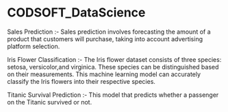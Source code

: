 # CODSOFT_DataScience

Sales Prediction :-                                                                                                                                               Sales prediction involves forecasting the amount of a product that customers will purchase, taking into account advertising platform selection.

Iris Flower Classification :-                                                                                                                                       The Iris flower dataset consists of three species: setosa, versicolor,and virginica. These species can be distinguished based on their measurements. This machine learning model can accurately classify the Iris flowers into their respective species.

Titanic Survival Prediction :-                                                                                                                                     This model that predicts whether a passenger on the Titanic survived or not.
